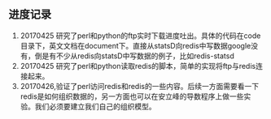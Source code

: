## 进度记录
1. 20170425 研究了perl和python的ftp实时下载进度吐出。具体的代码在code目录下，英文文档在document下。直接从statsD向redis中写数据google没有，倒是有不少从redis向statsD中写数据的例子，比如redis-statsd
1. 20170425 研究了perl和python读取redis的脚本，简单的实现将ftp与redis连接起来。
1. 20170426,验证了perl访问redis和redis的一些内容。后续一方面需要看一下redis是如何组织数据的，另一方面也可以在安立峰的导数程序上做一些实验。我们必须要建立我们自己的组织模型。
